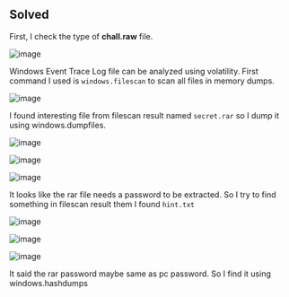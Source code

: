 ## Solved

First, I check the type of **chall.raw** file.

![image](https://github.com/user-attachments/assets/49c045cf-0791-4a7c-84de-4d798110c71a)

Windows Event Trace Log file can be analyzed using volatility. First command I used is `windows.filescan` to scan all files in memory dumps.

![image](https://github.com/user-attachments/assets/e7dd176b-c606-4259-bcf0-ba529e3cf57f)

I found interesting file from filescan result named `secret.rar` so I dump it using windows.dumpfiles.

![image](https://github.com/user-attachments/assets/b0e2b22e-133c-405d-b24c-f7bd32437209)

![image](https://github.com/user-attachments/assets/4468834c-10db-4b1e-a008-6cd7d6bbb3ce)

![image](https://github.com/user-attachments/assets/7c26ee3e-b0f3-4642-9242-7b83e05e69c6)

It looks like the rar file needs a password to be extracted. So I try to find something in filescan result them I found `hint.txt`

![image](https://github.com/user-attachments/assets/0b15296b-f328-4058-9986-176466481fa8)

![image](https://github.com/user-attachments/assets/5026a376-5a7d-4fc4-a303-ecf1ea6cac11)

![image](https://github.com/user-attachments/assets/4cb181c1-d7cd-42f0-8984-6f661fedc819)

It said the rar password maybe same as pc password. So I find it using windows.hashdumps
